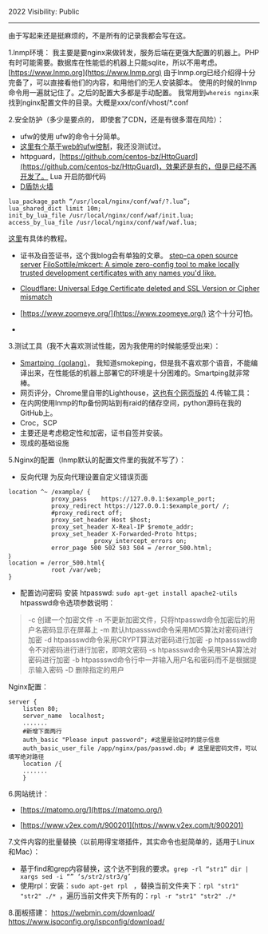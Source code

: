 2022
Visibility: Public


---
由于写起来还是挺麻烦的，不是所有的记录我都会写在这。

1.lnmp环境：
我主要是要nginx来做转发，服务后端在更强大配置的机器上。PHP有时可能需要。数据库在性能低的机器上只能sqlite，所以不用考虑。
[https://www.lnmp.org](https://www.lnmp.org)
由于lnmp.org已经介绍得十分完备了，可以直接看他们的内容，和用他们的无人安装脚本。
使用的时候的lnmp命令用一遍就记住了。之后的配置大多都是手动配置。
我常用到`whereis nginx`来找到nginx配置文件的目录。大概是xxx/conf/vhost/*.conf

2.安全防护（多少是要点的， 即使套了CDN，还是有很多潜在风险）：
- ufw的使用 ufw的命令十分简单。
- [这里有个基于web的ufw控制](https://github.com/dvorpahl/ufw2web)，我还没测试过。
- httpguard，[https://github.com/centos-bz/HttpGuard](https://github.com/centos-bz/HttpGuard)，效果还是有的，但是已经不再开发了。
 Lua 开启防御代码
- [D盾防火墙](https://www.d99net.net/) 
```
lua_package_path “/usr/local/nginx/conf/waf/?.lua”;
lua_shared_dict limit 10m;
init_by_lua_file /usr/local/nginx/conf/waf/init.lua;
access_by_lua_file /usr/local/nginx/conf/waf/waf.lua;
```
[这里](https://www.tuiwo.cc/38.html)有具体的教程。

- 证书及自签证书，这个我blog会有单独的文章。
[step-ca open source server](https://smallstep.com/docs/step-ca)
[FiloSottile/mkcert: A simple zero-config tool to make locally trusted development certificates with any names you'd like.](https://github.com/FiloSottile/mkcert)

- [Cloudflare: Universal Edge Certificate deleted and SSL Version or Cipher mismatch](https://community.cloudflare.com/t/universal-edge-certificate-deleted-and-ssl-version-or-cipher-mismatch/315296)

- [https://www.zoomeye.org/](https://www.zoomeye.org/) 这个十分可怕。
- 
3.测试工具（我不大喜欢测试性能，因为我使用的时候能感受出来）：
- [Smartping（golang）](http://smartping.org/)， 我知道smokeping，但是我不喜欢那个语音，不能编译出来，在性能低的机器上部署它的环境是十分困难的。Smartping就非常棒。
- 网页评分，Chrome里自带的Lighthouse，[这也有个网页版的](https://pagespeed.web.dev/)
4.传输工具：
- 在内网使用lnmp的ftp备份网站到有raid的储存空间，python源码在我的GitHub上。
- Croc，SCP
- 主要还是考虑稳定性和加密，证书自签并安装。
- 现成的基础设施

5.Nginx的配置（lnmp默认的配置文件里的我就不写了）：
- 反向代理
为反向代理设置自定义错误页面
```
location ^~ /example/ {
			proxy_pass    https://127.0.0.1:$example_port;
			proxy_redirect https://127.0.0.1:$example_port/ /;
			#proxy_redirect off;
			proxy_set_header Host $host;
			proxy_set_header X-Real-IP $remote_addr;
			proxy_set_header X-Forwarded-Proto https;    
                        proxy_intercept_errors on;
			error_page 500 502 503 504 = /error_500.html;
｝
location = /error_500.html{
			root /var/web;
}
```
- 配置访问密码
安装 htpasswd: `sudo apt-get install apache2-utils`
htpasswd命令选项参数说明：
>-c 创建一个加密文件
-n 不更新加密文件，只将htpasswd命令加密后的用户名密码显示在屏幕上
-m 默认htpassswd命令采用MD5算法对密码进行加密
-d htpassswd命令采用CRYPT算法对密码进行加密
-p htpassswd命令不对密码进行进行加密，即明文密码
-s htpassswd命令采用SHA算法对密码进行加密
-b htpassswd命令行中一并输入用户名和密码而不是根据提示输入密码
-D 删除指定的用户

Nginx配置：
```
server {
    listen 80;
    server_name  localhost;
    .......
    #新增下面两行
    auth_basic "Please input password"; #这里是验证时的提示信息
    auth_basic_user_file /app/nginx/pas/passwd.db; # 这里是密码文件，可以填写绝对路径
    location /{
    .......
    }
```

6.网站统计：
- [https://matomo.org/](https://matomo.org/)

- [https://www.v2ex.com/t/900201](https://www.v2ex.com/t/900201)

7.文件内容的批量替换（以前用得宝塔插件，其实命令也挺简单的，适用于Linux和Mac）：
- 基于find和grep内容替换，这个达不到我的要求。`grep -rl “str1” dir | xargs sed -i “” ‘s/str2/str3/g’`
- 使用rpl：安装：`sudo apt-get rpl ` ，替换当前文件夹下：`rpl "str1" "str2" ./* `，遍历当前文件夹下所有的：`rpl -r "str1" "str2" ./* `

8.面板搭建：
https://webmin.com/download/
https://www.ispconfig.org/ispconfig/download/